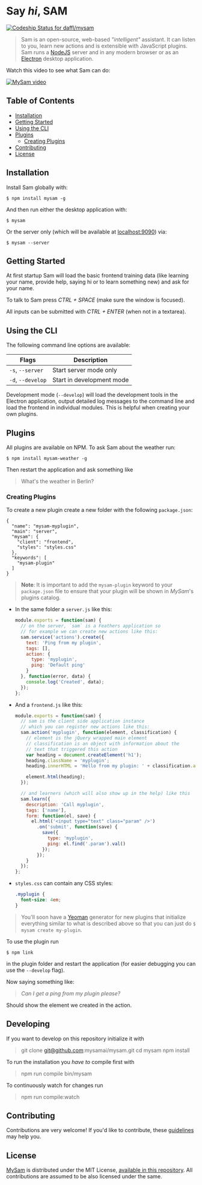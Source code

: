 # Say *hi*, SAM

[![Codeship Status for daffl/mysam](https://codeship.com/projects/b26a3f10-3c66-0133-d19d-1276d5d0a1e7/status?branch=master)](https://codeship.com/projects/102258)

> Sam is an open-source, web-based *"intelligent"* assistant. It can listen to you, learn new actions and is extensible with JavaScript plugins. Sam runs a [NodeJS](https://nodejs.org/en/) server and in any modern browser or as an [Electron](http://electron.atom.io/) desktop application.

Watch this video to see what Sam can do:

[![MySam video](http://daffl.github.io/mysam/mysam-video.png)](https://www.youtube.com/watch?v=VxFtSsCM_bo)

## Table of Contents

- [Installation](#installation)
- [Getting Started](#getting-started)
- [Using the CLI](#using-the-cli)
- [Plugins](#plugins)
  - [Creating Plugins](#creating-plugins)
- [Contributing](#contributing)
- [License](#license)

## Installation

Install Sam globally with:

`$ npm install mysam -g`

And then run either the desktop application with:

`$ mysam`

Or the server only (which will be available at [localhost:9090](http://localhost:9090)) via:

`$ mysam --server`

## Getting Started

At first startup Sam will load the basic frontend training data (like learning your name, provide help, saying hi or to learn something new) and ask for your name.

To talk to Sam press *CTRL + SPACE* (make sure the window is focused).

All inputs can be submitted with *CTRL + ENTER* (when not in a textarea).

## Using the CLI

The following command line options are available:

|       Flags       |        Description        |
|-------------------|---------------------------|
| `-s`, `--server`  | Start server mode only    |
| `-d`, `--develop` | Start in development mode |

Development mode (`--develop`) will load the development tools in the Electron application, output detailed log messages to the command line and load the frontend in individual modules. This is helpful when creating your own plugins.

## Plugins

All plugins are available on NPM. To ask Sam about the weather run:

`$ npm install mysam-weather -g`

Then restart the application and ask something like

> What's the weather in Berlin?

### Creating Plugins

To create a new plugin create a new folder with the following `package.json`:

```
{
  "name": "mysam-myplugin",
  "main": "server",
  "mysam": {
    "client": "frontend",
    "styles": "styles.css"
  },
  "keywords": [
    "mysam-plugin"
  ]
}
```
> **Note**: It is important to add the `mysam-plugin` keyword to your `package.json`
file to ensure that your plugin will be shown in *MySam*'s plugins catalog.

- In the same folder a `server.js` like this:

  ```js
  module.exports = function(sam) {
    // on the server, `sam` is a Feathers application so
    // for example we can create new actions like this:
    sam.service('actions').create({
      text: 'Ping from my plugin',
      tags: [],
      action: {
        type: 'myplugin',
        ping: 'Default ping'
      }
    }, function(error, data) {
      console.log('Created', data);
    });
  };
  ```

- And a `frontend.js` like this:

  ```js
  module.exports = function(sam) {
    // sam is the client side application instance
    // which you can register new actions like this:
    sam.action('myplugin', function(element, classification) {
      // element is the jQuery wrapped main element
      // classification is an object with information about the
      // text that triggered this action
      var heading = document.createElement('h1');
      heading.className = 'myplugin';
      heading.innerHTML = 'Hello from my plugin: ' + classification.action.ping;

      element.html(heading);
    });

    // and learners (which will also show up in the help) like this
    sam.learn({
      description: 'Call myplugin',
      tags: ['name'],
      form: function(el, save) {
        el.html('<input type="text" class="param" />')
          .on('submit', function(save) {
            save({
              type: 'myplugin',
              ping: el.find('.param').val()
            });
          });
      }
    });
  };
  ```

- `styles.css` can contain any CSS styles:

  ```css
  .myplugin {
    font-size: 4em;
  }
  ```

> You'll soon have a [Yeoman](http://yeoman.io/) generator for new plugins
that initialize everything similar to what is described above so that you can
just do `$ mysam create my-plugin`.

To use the plugin run

`$ npm link`

in the plugin folder and restart the application (for easier debugging you can use the `--develop` flag).

Now saying something like:

> *Can I get a ping from my plugin please?*

Should show the element we created in the action.

## Developing

If you want to develop on this repository initialize it with

> git clone git@github.com:mysamai/mysam.git
> cd mysam
> npm install

To run the installation you *have to* compile first with

> npm run compile
> bin/mysam

To continuously watch for changes run

> npm run compile:watch

## Contributing

Contributions are very welcome! If you'd like to contribute, these [guidelines](CONTRIBUTING.md) may help you.

## License

[MySam](https://github.com/daffl/mysam) is distributed under the MIT License, [available in this repository](master/LICENSE.md). All contributions are assumed to be also licensed under the same.
